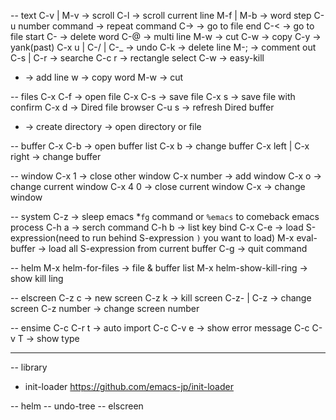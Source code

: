 -- text
C-v | M-v -> scroll
C-l -> scroll current line
M-f | M-b -> word step
C-u number command -> repeat command
C-> -> go to file end
C-< -> go to file start
C-<Delback> -> delete word
C-@ -> multi line
M-w -> cut
C-w -> copy
C-y -> yank(past)
C-x u | C-/ | C-_ -> undo
C-k -> delete line
M-; -> comment out
C-s | C-r -> searche
C-c r -> rectangle select
C-w -> easy-kill
 + -> add line
 w -> copy word
 M-w -> cut

-- files
C-x C-f -> open file
C-x C-s -> save file
C-x s -> save file with confirm
C-x d -> Dired file browser
  C-u s <RET> -> refresh Dired buffer
  + -> create directory
  <RET> -> open directory or file

-- buffer
C-x C-b -> open buffer list
C-x b -> change buffer
C-x left | C-x right -> change buffer

-- window
C-x 1 -> close other window
C-x number -> add window
C-x o -> change current window
C-x 4 0 -> close current window
C-x <left down up right> -> change window

-- system
C-z -> sleep emacs *`fg` command or `%emacs` to comeback emacs process
C-h a -> serch command
C-h b -> list key bind
C-x C-e -> load S-expression(need to run behind S-expression `)` you want to load)
M-x eval-buffer -> load all S-expression from current buffer
C-g -> quit command

-- helm 
M-x helm-for-files -> file & buffer list
M-x helm-show-kill-ring -> show kill ling

-- elscreen
C-z c -> new screen
C-z k -> kill screen
C-z- <left> | C-z <right> -> change screen
C-z number -> change screen number

-- ensime
C-c C-r t -> auto import
C-c C-v e -> show error message
C-c C-v T -> show type

------

-- library
- init-loader
https://github.com/emacs-jp/init-loader

-- helm
-- undo-tree
-- elscreen